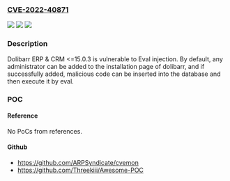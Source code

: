 ### [CVE-2022-40871](https://cve.mitre.org/cgi-bin/cvename.cgi?name=CVE-2022-40871)
![](https://img.shields.io/static/v1?label=Product&message=n%2Fa&color=blue)
![](https://img.shields.io/static/v1?label=Version&message=n%2Fa&color=blue)
![](https://img.shields.io/static/v1?label=Vulnerability&message=n%2Fa&color=brighgreen)

### Description

Dolibarr ERP & CRM <=15.0.3 is vulnerable to Eval injection. By default, any administrator can be added to the installation page of dolibarr, and if successfully added, malicious code can be inserted into the database and then execute it by eval.

### POC

#### Reference
No PoCs from references.

#### Github
- https://github.com/ARPSyndicate/cvemon
- https://github.com/Threekiii/Awesome-POC

